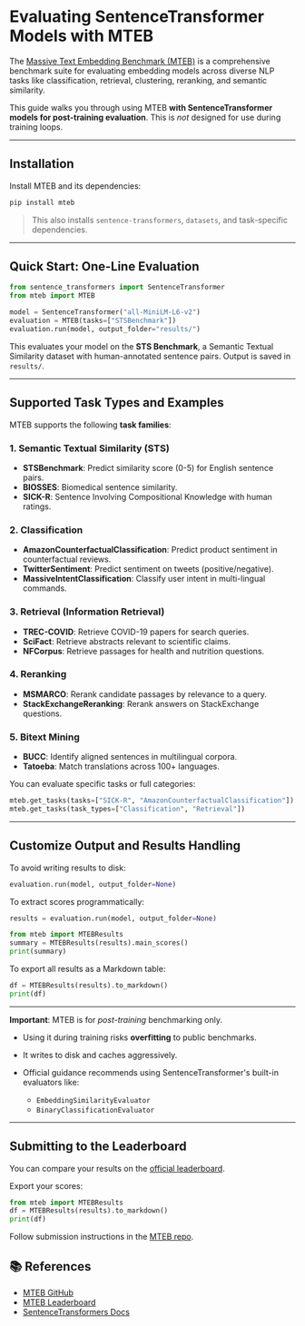 # Evaluating SentenceTransformer Models with MTEB

The [Massive Text Embedding Benchmark (MTEB)](https://github.com/embeddings-benchmark/mteb) is a comprehensive benchmark suite for evaluating embedding models across diverse NLP tasks like classification, retrieval, clustering, reranking, and semantic similarity.

This guide walks you through using MTEB **with SentenceTransformer models for post-training evaluation**. This is *not* designed for use during training loops.

---

## Installation

Install MTEB and its dependencies:

```bash
pip install mteb
```

> This also installs `sentence-transformers`, `datasets`, and task-specific dependencies.

---

##  Quick Start: One-Line Evaluation

```python
from sentence_transformers import SentenceTransformer
from mteb import MTEB

model = SentenceTransformer("all-MiniLM-L6-v2")
evaluation = MTEB(tasks=["STSBenchmark"])
evaluation.run(model, output_folder="results/")
```

This evaluates your model on the **STS Benchmark**, a Semantic Textual Similarity dataset with human-annotated sentence pairs. Output is saved in `results/`.

---

##  Supported Task Types and Examples

MTEB supports the following **task families**:

### 1. **Semantic Textual Similarity (STS)**

* **STSBenchmark**: Predict similarity score (0-5) for English sentence pairs.
* **BIOSSES**: Biomedical sentence similarity.
* **SICK-R**: Sentence Involving Compositional Knowledge with human ratings.

### 2. **Classification**

* **AmazonCounterfactualClassification**: Predict product sentiment in counterfactual reviews.
* **TwitterSentiment**: Predict sentiment on tweets (positive/negative).
* **MassiveIntentClassification**: Classify user intent in multi-lingual commands.

### 3. **Retrieval (Information Retrieval)**

* **TREC-COVID**: Retrieve COVID-19 papers for search queries.
* **SciFact**: Retrieve abstracts relevant to scientific claims.
* **NFCorpus**: Retrieve passages for health and nutrition questions.

### 4. **Reranking**

* **MSMARCO**: Rerank candidate passages by relevance to a query.
* **StackExchangeReranking**: Rerank answers on StackExchange questions.

### 5. **Bitext Mining**

* **BUCC**: Identify aligned sentences in multilingual corpora.
* **Tatoeba**: Match translations across 100+ languages.

You can evaluate specific tasks or full categories:

```python
mteb.get_tasks(tasks=["SICK-R", "AmazonCounterfactualClassification"])
mteb.get_tasks(task_types=["Classification", "Retrieval"])
```

---

##  Customize Output and Results Handling

To avoid writing results to disk:

```python
evaluation.run(model, output_folder=None)
```

To extract scores programmatically:

```python
results = evaluation.run(model, output_folder=None)

from mteb import MTEBResults
summary = MTEBResults(results).main_scores()
print(summary)
```

To export all results as a Markdown table:

```python
df = MTEBResults(results).to_markdown()
print(df)
```

---


**Important**: MTEB is for *post-training* benchmarking only.

* Using it during training risks **overfitting** to public benchmarks.
* It writes to disk and caches aggressively.
* Official guidance recommends using SentenceTransformer's built-in evaluators like:

  * `EmbeddingSimilarityEvaluator`
  * `BinaryClassificationEvaluator`

---

## Submitting to the Leaderboard

You can compare your results on the [official leaderboard](https://huggingface.co/spaces/mteb/leaderboard).

Export your scores:

```python
from mteb import MTEBResults
df = MTEBResults(results).to_markdown()
print(df)
```

Follow submission instructions in the [MTEB repo](https://github.com/embeddings-benchmark/mteb).


## 📚 References

* [MTEB GitHub](https://github.com/embeddings-benchmark/mteb)
* [MTEB Leaderboard](https://huggingface.co/spaces/mteb/leaderboard)
* [SentenceTransformers Docs](https://www.sbert.net/)
